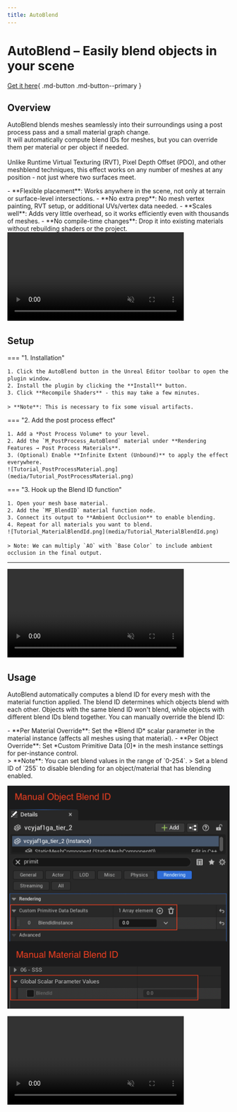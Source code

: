```yaml
---
title: AutoBlend
---
```


# AutoBlend – Easily blend objects in your scene

[Get it here](https://www.fab.com/listings/b474f704-c319-4fd0-87f3-651931da6b33){ .md-button .md-button--primary }

## Overview
AutoBlend blends meshes seamlessly into their surroundings using a post process pass and a small material graph change.  
It will automatically compute blend IDs for meshes, but you can override them per material or per object if needed.
<br/><br/>Unlike Runtime Virtual Texturing (RVT), Pixel Depth Offset (PDO), and other meshblend techniques, this effect works on any number of meshes at any position - not just where two surfaces meet.

<div class="grid" markdown>
- **Flexible placement**: Works anywhere in the scene, not only at terrain or surface-level intersections.
- **No extra prep**: No mesh vertex painting, RVT setup, or additional UVs/vertex data needed.
- **Scales well**: Adds very little overhead, so it works efficiently even with thousands of meshes.
- **No compile-time changes**: Drop it into existing materials without rebuilding shaders or the project.

<video autoplay loop muted playsinline preload="metadata" width="400">
  <source src="media/snow.mp4"  type="video/mp4">
  <source src="media/snow.webm" type="video/webm">
</video>

</div>

## Setup

=== "1. Installation"

    1. Click the AutoBlend button in the Unreal Editor toolbar to open the plugin window.
    2. Install the plugin by clicking the **Install** button.
    3. Click **Recompile Shaders** - this may take a few minutes.
    
    > **Note**: This is necessary to fix some visual artifacts.

=== "2. Add the post process effect"

    1. Add a *Post Process Volume* to your level.
    2. Add the `M_PostProcess_AutoBlend` material under **Rendering Features → Post Process Materials**.
    3. (Optional) Enable **Infinite Extent (Unbound)** to apply the effect everywhere.
    ![Tutorial_PostProcessMaterial.png](media/Tutorial_PostProcessMaterial.png)

=== "3. Hook up the Blend ID function"

    1. Open your mesh base material.
    2. Add the `MF_BlendID` material function node.
    3. Connect its output to **Ambient Occlusion** to enable blending.
    4. Repeat for all materials you want to blend.
    ![Tutorial_MaterialBlendId.png](media/Tutorial_MaterialBlendId.png)

    > Note: We can multiply `AO` with `Base Color` to include ambient occlusion in the final output.

-----

<video autoplay loop muted playsinline preload="metadata" width="400">
  <source src="media/forest.mp4"  type="video/mp4">
  <source src="media/forest.webm" type="video/webm">
</video>

## Usage
AutoBlend automatically computes a blend ID for every mesh with the material function applied.
The blend ID determines which objects blend with each other.
Objects with the same blend ID won't blend, while objects with different blend IDs blend together.
You can manually override the blend ID:

<div class="grid" markdown>
- **Per Material Override**: Set the *Blend ID* scalar parameter in the material instance (affects all meshes using that material).
- **Per Object Override**: Set *Custom Primitive Data [0]* in the mesh instance settings for per-instance control.
<br/>
> **Note**: You can set blend values in the range of `0-254`.
> Set a blend ID of `255` to disable blending for an object/material that has blending enabled.

![Tutorial_ManualBlendId.png](media/Tutorial_ManualBlendId.png)
</div>

<video autoplay loop muted playsinline preload="metadata" width="400">
  <source src="media/desert.mp4"  type="video/mp4">
  <source src="media/desert.webm" type="video/webm">
</video>
